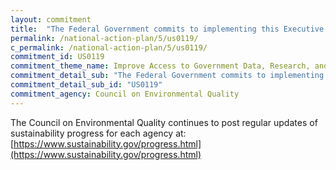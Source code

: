 ```yaml
---
layout: commitment
title:  "The Federal Government commits to implementing this Executive Order (14057 on Catalyzing Clean Entergy Industries and Jobs Through Federal Sustainability) and making these annual reports, data, and scorecards measuring progress available to the public at http://www.sustainability.gov."
permalink: /national-action-plan/5/us0119/
c_permalink: /national-action-plan/5/us0119/
commitment_id: US0119
commitment_theme_name: Improve Access to Government Data, Research, and Information
commitment_detail_sub: "The Federal Government commits to implementing this Executive Order (14057 on Catalyzing Clean Entergy Industries and Jobs Through Federal Sustainability) and making these annual reports, data, and scorecards measuring progress available to the public at http://www.sustainability.gov."
commitment_detail_sub_id: "US0119"
commitment_agency: Council on Environmental Quality
---
```


The Council on Environmental Quality continues to post regular updates of sustainability progress for each agency at: [https://www.sustainability.gov/progress.html](https://www.sustainability.gov/progress.html)